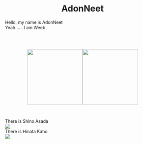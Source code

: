 <h1 align= "center"><b>AdonNeet</b></h1>
<p>
  Hello, my name is AdonNeet <br>
  Yeah...... I am Weeb                              
</p>
<br> <br>
<p align="center">
  <img height="180em" src="https://github-readme-stats-eight-theta.vercel.app/api?username=AdonNeet&show_icons=true&theme=tokyonight&include_all_commits=true&count_private=true"/><img height="180em" src="https://github-readme-stats-eight-theta.vercel.app/api/top-langs/?username=AdonNeet&layout=compact&langs_count=8&theme=tokyonight"/>
</p>
<br>
<p>
  There is Shino Asada <br>
  <img src="https://media.discordapp.net/attachments/736546127075213392/1052531677265670214/Sinon_85speed_640x360.gif"/>  
  <br>
  There is Hinata Kaho <br>
  <img src="https://cdn.discordapp.com/attachments/736546127075213392/1052519488819581040/HinataKaho_75speed.gif"]
</p>
